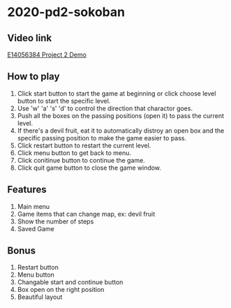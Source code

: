 # 2020-pd2-sokoban
## Video link
[E14056384 Project 2 Demo](https://youtu.be/C20wHbd9PIo)
## How to play
1. Click start button to start the game at beginning or click choose level button to start the specific level.  
2. Use 'w' 'a' 's' 'd' to control the direction that charactor goes.  
3. Push all the boxes on the passing positions (open it) to pass the current level.  
4. If there's a devil fruit, eat it to automatically distroy an open box and the specific passing position to make the game easier to pass.  
5. Click restart button to restart the current level.  
6. Click menu button to get back to menu.  
7. Click conitinue button to continue the game.  
8. Click quit game button to close the game window.  
## Features
1. Main menu  
2. Game items that can change map, ex: devil fruit  
3. Show the number of steps  
4. Saved Game  
## Bonus
1. Restart button  
2. Menu button  
3. Changable start and continue button  
4. Box open on the right position  
5. Beautiful layout  
